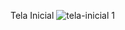 Tela Inicial
![tela-inicial 1](https://user-images.githubusercontent.com/67653921/175445931-342648f0-9b54-4e9f-b685-e92944bba413.png)
